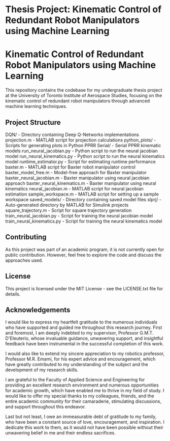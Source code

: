 # Thesis Project: Kinematic Control of Redundant Robot Manipulators using Machine Learning

# Kinematic Control of Redundant Robot Manipulators using Machine Learning

This repository contains the codebase for my undergraduate thesis project at the University of Toronto Institute of Aerospace Studies, focusing on the kinematic control of redundant robot manipulators through advanced machine learning techniques.

## Project Structure

DQN/ - Directory containing Deep Q-Networks implementations
projection.m - MATLAB script for projection calculations
python_plots/ - Scripts for generating plots in Python
PPRR Serial/ - Serial PPRR kinematic models
run_neural_jacobian.py - Python script to run the neural jacobian model
run_neural_kinematics.py - Python script to run the neural kinematics model
runtime_estimator.py - Script for estimating runtime performance
baxter.m - MATLAB script for Baxter robot manipulator control
baxter_model_free.m - Model-free approach for Baxter manipulator
baxter_neural_jacobian.m - Baxter manipulator using neural jacobian approach
baxter_neural_kinematics.m - Baxter manipulator using neural kinematics
neural_jacobian.m - MATLAB script for neural jacobian estimation
sample_workspace.m - MATLAB script for setting up a sample workspace
saved_models/ - Directory containing saved model files
slprj/ - Auto-generated directory by MATLAB for Simulink projects
square_trajectory.m - Script for square trajectory generation
train_neural_jacobian.py - Script for training the neural jacobian model
train_neural_kinematics.py - Script for training the neural kinematics model

## Contributing

As this project was part of an academic program, it is not currently open for public contribution. However, feel free to explore the code and discuss the approaches used.

## License

This project is licensed under the MIT License - see the LICENSE.txt file for details.

## Acknowledgements

I would like to express my heartfelt gratitude to the numerous individuals who have supported and guided me throughout this research journey. First and foremost, I am deeply indebted to my supervisor, Professor G.M.T. D'Eleuterio, whose invaluable guidance, unwavering support, and insightful feedback have been instrumental in the successful completion of this work.

I would also like to extend my sincere appreciation to my robotics professor, Professor M.R. Emami, for his expert advice and encouragement, which have greatly contributed to my understanding of the subject and the development of my research skills.

I am grateful to the Faculty of Applied Science and Engineering for providing an excellent research environment and numerous opportunities for academic growth, which have enabled me to thrive in my field of study. I would like to offer my special thanks to my colleagues, friends, and the entire academic community for their camaraderie, stimulating discussions, and support throughout this endeavor.

Last but not least, I owe an immeasurable debt of gratitude to my family, who have been a constant source of love, encouragement, and inspiration. I dedicate this work to them, as it would not have been possible without their unwavering belief in me and their endless sacrifices.
